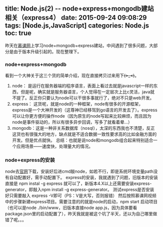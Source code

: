 title: Node.js(2) -- node+express+mongodb建站相关（express4）
date: 2015-09-24 09:08:29
tags: [Node.js,JavaScript]
categories: Node.js
toc: true 
---
昨天在[慕课网](http://www.imooc.com/view/75)上学习node+mongodb+express建站，中间遇到了很多问题，大部分是由于版本升级引起的。现在整理下。
<!--more-->
### node+express+mongodb
看到一个大神关于这三个货的简单介绍，现在直接拷贝过来用下~~~~(>_<)~~~~。
1. node：
是运行在服务器端的程序语言，表面上看过去就是javascript一样的东西，但是呢，确实就是服务器语言，个人觉得在一定层次上比c灵活，java就不提了。反正你只要认为node可以干很多事就行了，绝对不只是web开发。
2. express：
这货呢，就是node的一种框架，node有很多的开源框架，express是一个大神开发的（这尊神已经移驾到go语言的开发去了）。express可以让你更方便的操作node（因为原生的node写起来比较麻烦，而且因为node是事件驱动的，所以有很多异步回调，写多了就看着晕...）
3. mongodb：这是一种非关系数据库（nosql），太深的东西我也不清楚，反正这货也有很强大的地方，缺点就是不适合数据一致性要求高的比如金融方面的开发。但是优点就快。
总结：也就是说node和mongodb组合起来特别适合一个应用场景——速度快，处理量大的情况。
### node+express的安装
node去[官网](https://nodejs.org/en/)下载，安装好后进cmd敲node，如若不行，即是系统环境变量path没有自动配置好，需手动配置下。
express的安装，我就遇到了问题，旧版本的安装直接是 npm instal -g express 就可以了，新版本4.X以上还需要安装express-generator，即敲入npm install -g express-generator。
测试express是否安装好只需要敲入 express -V即可（PS：V是大写，否则报错）
然后按照慕课网视频中的步骤新建express项目。需要注意的的就是node的启动，npm start 启动项目（也可以是node ./bin/www，旧版本直接node app.js，因为具体要看package.json里的启动配置了），昨天我就是被这个坑了半天，还以为自己哪里做错了呢。。。
